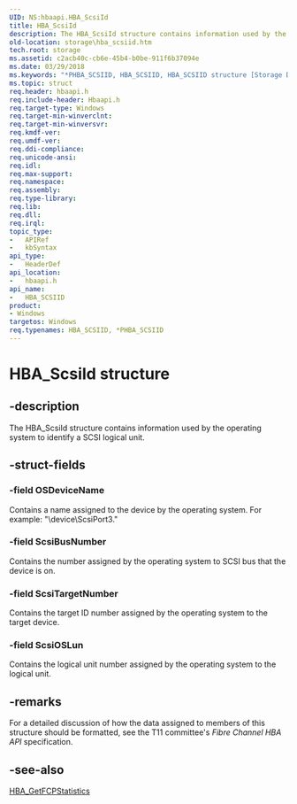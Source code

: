 ```yaml
---
UID: NS:hbaapi.HBA_ScsiId
title: HBA_ScsiId
description: The HBA_ScsiId structure contains information used by the operating system to identify a SCSI logical unit.
old-location: storage\hba_scsiid.htm
tech.root: storage
ms.assetid: c2acb40c-cb6e-45b4-b0be-911f6b37094e
ms.date: 03/29/2018
ms.keywords: "*PHBA_SCSIID, HBA_SCSIID, HBA_SCSIID structure [Storage Devices], HBA_ScsiId, HBA_ScsiId structure [Storage Devices], PHBA_SCSIID, PHBA_SCSIID structure pointer [Storage Devices], hbaapi/HBA_ScsiId, hbaapi/PHBA_SCSIID, storage.hba_scsiid, structs-Fibre_855aa506-19ff-469d-8b32-3fc7f9e84ade.xml"
ms.topic: struct
req.header: hbaapi.h
req.include-header: Hbaapi.h
req.target-type: Windows
req.target-min-winverclnt: 
req.target-min-winversvr: 
req.kmdf-ver: 
req.umdf-ver: 
req.ddi-compliance: 
req.unicode-ansi: 
req.idl: 
req.max-support: 
req.namespace: 
req.assembly: 
req.type-library: 
req.lib: 
req.dll: 
req.irql: 
topic_type:
-	APIRef
-	kbSyntax
api_type:
-	HeaderDef
api_location:
-	hbaapi.h
api_name:
-	HBA_SCSIID
product:
- Windows
targetos: Windows
req.typenames: HBA_SCSIID, *PHBA_SCSIID
---
```


# HBA_ScsiId structure


## -description


The HBA_ScsiId structure contains information used by the operating system to identify a SCSI logical unit.


## -struct-fields




### -field OSDeviceName

Contains a name assigned to the device by the operating system. For example: "\device\ScsiPort3."


### -field ScsiBusNumber

Contains the number assigned by the operating system to SCSI bus that the device is on. 


### -field ScsiTargetNumber

Contains the target ID number assigned by the operating system to the target device.  


### -field ScsiOSLun

Contains the logical unit number assigned by the operating system to the logical unit. 


## -remarks



For a detailed discussion of how the data assigned to members of this structure should be formatted, see the T11 committee's <i>Fibre Channel HBA API</i> specification. 




## -see-also




<a href="https://msdn.microsoft.com/library/windows/hardware/ff556096">HBA_GetFCPStatistics</a>
 

 

